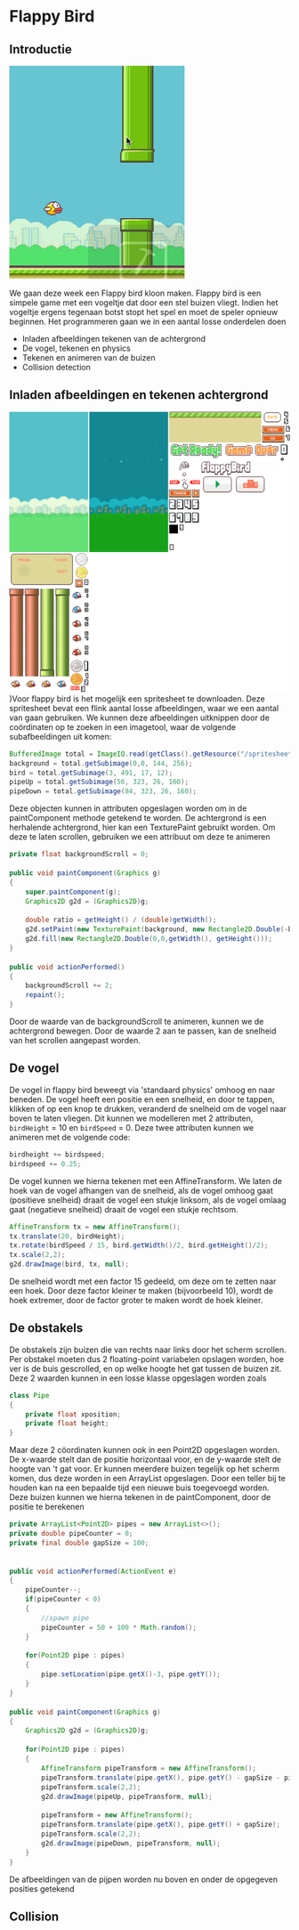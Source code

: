 # Flappy Bird

## Introductie

![FlappyBird](les6/flappybird.gif)

We gaan deze week een Flappy bird kloon maken. Flappy bird is een simpele game met een vogeltje dat door een stel buizen vliegt. Indien het vogeltje ergens tegenaan botst stopt het spel en moet de speler opnieuw beginnen. Het programmeren gaan we in een aantal losse onderdelen doen

- Inladen afbeeldingen tekenen van de achtergrond
- De vogel, tekenen en physics
- Tekenen en animeren van de buizen
- Collision detection

## Inladen afbeeldingen en tekenen achtergrond

[![spritesheet](les6/spritesheet.png?thumbright)](les6/spritesheet.png))Voor flappy bird is het mogelijk een spritesheet te downloaden. Deze spritesheet bevat een flink aantal losse afbeeldingen, waar we een aantal van gaan gebruiken. We kunnen deze afbeeldingen uitknippen door de coördinaten op te zoeken in een imagetool, waar de volgende subafbeeldingen uit komen:

```java
BufferedImage total = ImageIO.read(getClass().getResource("/spritesheet.png"));
background = total.getSubimage(0,0, 144, 256);
bird = total.getSubimage(3, 491, 17, 12);
pipeUp = total.getSubimage(56, 323, 26, 160);
pipeDown = total.getSubimage(84, 323, 26, 160);
```

Deze objecten kunnen in attributen opgeslagen worden om in de paintComponent methode getekend te worden. De achtergrond is een herhalende achtergrond, hier kan een TexturePaint gebruikt worden. Om deze te laten scrollen, gebruiken we een attribuut om deze te animeren

```java
private float backgroundScroll = 0;

public void paintComponent(Graphics g)
{
    super.paintComponent(g);
    Graphics2D g2d = (Graphics2D)g;

    double ratio = getHeight() / (double)getWidth();
    g2d.setPaint(new TexturePaint(background, new Rectangle2D.Double(-backgroundScroll,0,getWidth()*ratio, getHeight())));
    g2d.fill(new Rectangle2D.Double(0,0,getWidth(), getHeight()));
}

public void actionPerformed()
{
    backgroundScroll += 2;
    repaint();
}
```

Door de waarde van de backgroundScroll te animeren, kunnen we de achtergrond bewegen. Door de waarde 2 aan te passen, kan de snelheid van het scrollen aangepast worden.

## De vogel

De vogel in flappy bird beweegt via 'standaard physics' omhoog en naar beneden. De vogel heeft een positie en een snelheid, en door te tappen, klikken of op een knop te drukken, veranderd de snelheid om de vogel naar boven te laten vliegen. Dit kunnen we modelleren met 2 attributen, ```birdHeight``` = 10 en ```birdSpeed``` = 0. Deze twee attributen kunnen we animeren met de volgende code:

```java
birdheight += birdspeed;
birdspeed += 0.25;
```

De vogel kunnen we hierna tekenen met een AffineTransform. We laten de hoek van de vogel afhangen van de snelheid, als de vogel omhoog gaat (positieve snelheid) draait de vogel een stukje linksom, als de vogel omlaag gaat (negatieve snelheid) draait de vogel een stukje rechtsom.

```java
AffineTransform tx = new AffineTransform();
tx.translate(20, birdHeight);
tx.rotate(birdSpeed / 15, bird.getWidth()/2, bird.getHeight()/2);
tx.scale(2,2);
g2d.drawImage(bird, tx, null);
```

De snelheid wordt met een factor 15 gedeeld, om deze om te zetten naar een hoek. Door deze factor kleiner te maken (bijvoorbeeld 10), wordt de hoek extremer, door de factor groter te maken wordt de hoek kleiner.

## De obstakels

De obstakels zijn buizen die van rechts naar links door het scherm scrollen. Per obstakel moeten dus 2 floating-point variabelen opslagen worden, hoe ver is de buis gescrolled, en op welke hoogte het gat tussen de buizen zit. Deze 2 waarden kunnen in een losse klasse opgeslagen worden zoals

```java
class Pipe
{
    private float xposition;
    private float height;
}
```

Maar deze 2 cöordinaten kunnen ook in een Point2D opgeslagen worden. De x-waarde stelt dan de positie horizontaal voor, en de y-waarde stelt de hoogte van 't gat voor. Er kunnen meerdere buizen tegelijk op het scherm komen, dus deze worden in een ArrayList opgeslagen. Door een teller bij te houden kan na een bepaalde tijd een nieuwe buis toegevoegd worden. Deze buizen kunnen we hierna tekenen in de paintComponent, door de positie te berekenen

```java
private ArrayList<Point2D> pipes = new ArrayList<>();
private double pipeCounter = 0;
private final double gapSize = 100;


public void actionPerformed(ActionEvent e)
{
    pipeCounter--;
    if(pipeCounter < 0)
    {
        //spawn pipe
        pipeCounter = 50 + 100 * Math.random();
    }

    for(Point2D pipe : pipes)
    {
        pipe.setLocation(pipe.getX()-3, pipe.getY());
    }
}

public void paintComponent(Graphics g)
{
    Graphics2D g2d = (Graphics2D)g;

    for(Point2D pipe : pipes)
    {
        AffineTransform pipeTransform = new AffineTransform();
        pipeTransform.translate(pipe.getX(), pipe.getY() - gapSize - pipeUp.getHeight()*2);
        pipeTransform.scale(2,2);
        g2d.drawImage(pipeUp, pipeTransform, null);

        pipeTransform = new AffineTransform();
        pipeTransform.translate(pipe.getX(), pipe.getY() + gapSize);
        pipeTransform.scale(2,2);
        g2d.drawImage(pipeDown, pipeTransform, null);
    }
}
```

De afbeeldingen van de pijpen worden nu boven en onder de opgegeven posities getekend

## Collision

